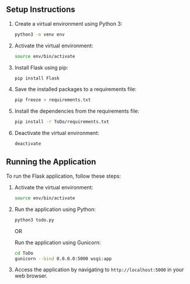 ## Setup Instructions

1. Create a virtual environment using Python 3:

    ```bash
    python3 -m venv env
    ```

2. Activate the virtual environment:

    ```bash
    source env/bin/activate
    ```

3. Install Flask using pip:

    ```bash
    pip install Flask
    ```

4. Save the installed packages to a requirements file:

    ```bash
    pip freeze > requirements.txt
    ```

5. Install the dependencies from the requirements file:

    ```bash
    pip install -r ToDo/requirements.txt
    ```

6. Deactivate the virtual environment:

    ```bash
    deactivate
    ```

## Running the Application

To run the Flask application, follow these steps:

1. Activate the virtual environment:

    ```bash
    source env/bin/activate
    ```

2. Run the application using Python:

    ```bash
    python3 todo.py
    ```

    OR

    Run the application using Gunicorn:

    ```bash
    cd ToDo
    gunicorn --bind 0.0.0.0:5000 wsgi:app
    ```

3. Access the application by navigating to `http://localhost:5000` in your web browser.


